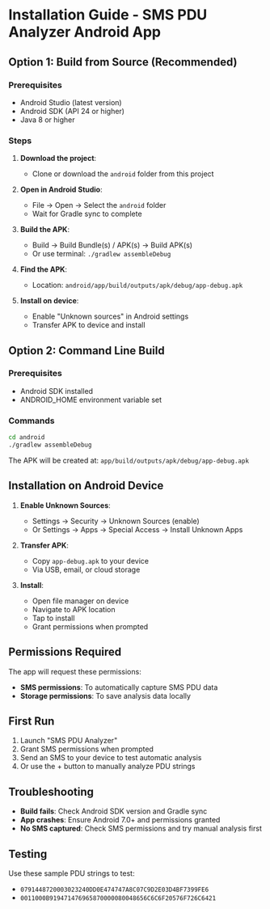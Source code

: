 # Installation Guide - SMS PDU Analyzer Android App

## Option 1: Build from Source (Recommended)

### Prerequisites
- Android Studio (latest version)
- Android SDK (API 24 or higher)
- Java 8 or higher

### Steps
1. **Download the project**:
   - Clone or download the `android` folder from this project

2. **Open in Android Studio**:
   - File → Open → Select the `android` folder
   - Wait for Gradle sync to complete

3. **Build the APK**:
   - Build → Build Bundle(s) / APK(s) → Build APK(s)
   - Or use terminal: `./gradlew assembleDebug`

4. **Find the APK**:
   - Location: `android/app/build/outputs/apk/debug/app-debug.apk`

5. **Install on device**:
   - Enable "Unknown sources" in Android settings
   - Transfer APK to device and install

## Option 2: Command Line Build

### Prerequisites
- Android SDK installed
- ANDROID_HOME environment variable set

### Commands
```bash
cd android
./gradlew assembleDebug
```

The APK will be created at: `app/build/outputs/apk/debug/app-debug.apk`

## Installation on Android Device

1. **Enable Unknown Sources**:
   - Settings → Security → Unknown Sources (enable)
   - Or Settings → Apps → Special Access → Install Unknown Apps

2. **Transfer APK**:
   - Copy `app-debug.apk` to your device
   - Via USB, email, or cloud storage

3. **Install**:
   - Open file manager on device
   - Navigate to APK location
   - Tap to install
   - Grant permissions when prompted

## Permissions Required

The app will request these permissions:
- **SMS permissions**: To automatically capture SMS PDU data
- **Storage permissions**: To save analysis data locally

## First Run

1. Launch "SMS PDU Analyzer"
2. Grant SMS permissions when prompted
3. Send an SMS to your device to test automatic analysis
4. Or use the + button to manually analyze PDU strings

## Troubleshooting

- **Build fails**: Check Android SDK version and Gradle sync
- **App crashes**: Ensure Android 7.0+ and permissions granted
- **No SMS captured**: Check SMS permissions and try manual analysis first

## Testing

Use these sample PDU strings to test:
- `0791448720003023240DD0E474747A8C07C9D2E03D4BF7399FE6`
- `0011000B919471476965870000080048656C6C6F20576F726C6421`